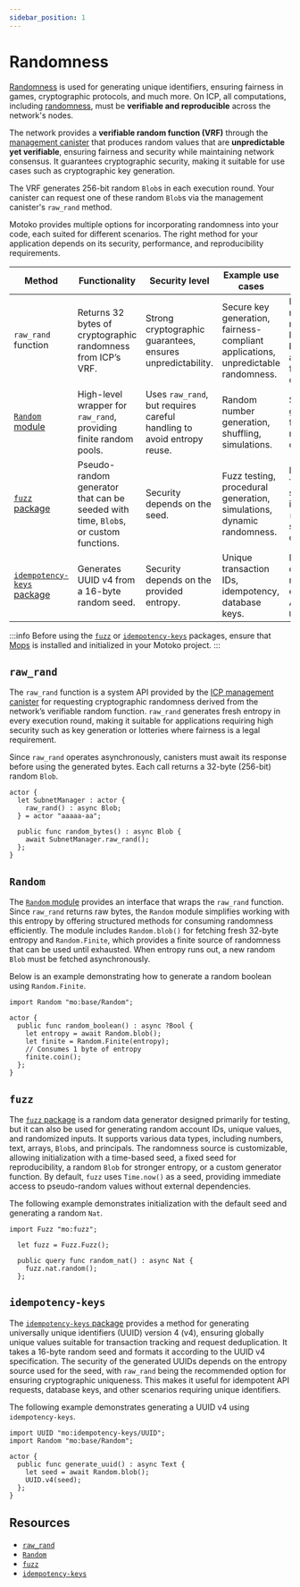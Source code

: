 ```yaml
---
sidebar_position: 1
---
```


# Randomness

[Randomness](https://internetcomputer.org/docs/building-apps/network-features/randomness) is used for generating unique identifiers, ensuring fairness in games, cryptographic protocols, and much more. On ICP, all computations, including [randomness](https://internetcomputer.org/docs/building-apps/network-features/randomness), must be **verifiable and reproducible** across the network's nodes.

The network provides a **verifiable random function (VRF)** through the [management canister](https://internetcomputer.org/docs/references/system-canisters/management-canister) that produces random values that are **unpredictable yet verifiable**, ensuring fairness and security while maintaining network consensus. It guarantees cryptographic security, making it suitable for use cases such as cryptographic key generation.

The VRF generates 256-bit random `Blob`s in each execution round. Your canister can request one of these random `Blob`s via the management canister's `raw_rand` method.

<!--PRNG to be mentioned here when the new base library is published? -->

Motoko provides multiple options for incorporating randomness into your code, each suited for different scenarios. The right method for your application depends on its security, performance, and reproducibility requirements.

| Method              | Functionality     | Security level      | Example use cases        | Key features |
|--------------------|-------------------|---------------------|------------------|--------------|
| `raw_rand` function    | Returns 32 bytes of cryptographic randomness from ICP’s VRF.   | Strong cryptographic guarantees, ensures unpredictability.  | Secure key generation, fairness-compliant applications, unpredictable randomness. | Directly retrieves randomness from the network’s consensus layer, 32-byte (256-bit) `Blob`s, asynchronous, returns fresh entropy each call. |
| [`Random` module](https://internetcomputer.org/docs/motoko/base/Random)   | High-level wrapper for `raw_rand`, providing finite random pools.      | Uses `raw_rand`, but requires careful handling to avoid entropy reuse.  | Random number generation, shuffling, simulations. | Simplifies number generation, includes finite entropy pools, requires fresh `raw_rand` calls when exhausted. |
| [`fuzz` package](https://mops.one/fuzz)     | Pseudo-random generator that can be seeded with time, `Blob`s, or custom functions. | Security depends on the seed. | Fuzz testing, procedural generation, simulations, dynamic randomness. | Default seed is `Time.now` (low security), can be initialized with `raw_rand` for high security, supports custom generators. |
| [`idempotency-keys` package](https://mops.one/idempotency-keys)  | Generates UUID v4 from a 16-byte random seed. | Security depends on the provided entropy.   | Unique transaction IDs, idempotency, database keys.   | Produces RFC4122-compliant UUIDs, requires secure entropy source, simple API `UUID.generateV4(seed)`. |

:::info
Before using the [`fuzz`](https://mops.one/fuzz) or [`idempotency-keys`](https://mops.one/idempotency-keys) packages, ensure that [Mops](https://mops.one/) is installed and initialized in your Motoko project.
:::

## `raw_rand`

The `raw_rand` function is a system API provided by the [ICP management canister](https://internetcomputer.org/docs/references/system-canisters/management-canister) for requesting cryptographic randomness derived from the network’s verifiable random function. `raw_rand` generates fresh entropy in every execution round, making it suitable for applications requiring high security such as key generation or lotteries where fairness is a legal requirement.

Since `raw_rand` operates asynchronously, canisters must await its response before using the generated bytes. Each call returns a 32-byte (256-bit) random `Blob`.

```motoko no-repl
actor {
  let SubnetManager : actor {
    raw_rand() : async Blob;
  } = actor "aaaaa-aa";

  public func random_bytes() : async Blob {
    await SubnetManager.raw_rand();
  };
}
```

## `Random`

The [`Random` module](https://internetcomputer.org/docs/motoko/base/Random) provides an interface that wraps the `raw_rand` function. Since `raw_rand` returns raw bytes, the `Random` module simplifies working with this entropy by offering structured methods for consuming randomness efficiently. The module includes `Random.blob()` for fetching fresh 32-byte entropy and `Random.Finite`, which provides a finite source of randomness that can be used until exhausted. When entropy runs out, a new random `Blob` must be fetched asynchronously.

Below is an example demonstrating how to generate a random boolean using `Random.Finite`.

```motoko no-repl
import Random "mo:base/Random";

actor {
  public func random_boolean() : async ?Bool {
    let entropy = await Random.blob();
    let finite = Random.Finite(entropy);
    // Consumes 1 byte of entropy
    finite.coin();
  };
}
```

## `fuzz`

The [`fuzz` package](https://mops.one/fuzz) is a random data generator designed primarily for testing, but it can also be used for generating random account IDs, unique values, and randomized inputs. It supports various data types, including numbers, text, arrays, `Blob`s, and principals. The randomness source is customizable, allowing initialization with a time-based seed, a fixed seed for reproducibility, a random `Blob` for stronger entropy, or a custom generator function. By default, `fuzz` uses `Time.now()` as a seed, providing immediate access to pseudo-random values without external dependencies.

The following example demonstrates initialization with the default seed and generating a random `Nat`.

```motoko no-repl
import Fuzz "mo:fuzz";

  let fuzz = Fuzz.Fuzz();

  public query func random_nat() : async Nat {
    fuzz.nat.random();
  };
```

## `idempotency-keys`

The [`idempotency-keys` package](https://mops.one/idempotency-keys) provides a method for generating universally unique identifiers (UUID) version 4 (v4), ensuring globally unique values suitable for transaction tracking and request deduplication. It takes a 16-byte random seed and formats it according to the UUID v4 specification. The security of the generated UUIDs depends on the entropy source used for the seed, with `raw_rand` being the recommended option for ensuring cryptographic uniqueness. This makes it useful for idempotent API requests, database keys, and other scenarios requiring unique identifiers.

The following example demonstrates generating a UUID v4 using `idempotency-keys`.

```motoko no-repl
import UUID "mo:idempotency-keys/UUID";
import Random "mo:base/Random";

actor {
  public func generate_uuid() : async Text {
    let seed = await Random.blob();
    UUID.v4(seed);
  };
}
```

## Resources

- [`raw_rand`](https://internetcomputer.org/docs/references/ic-interface-spec#ic-raw_rand)
- [`Random`](https://internetcomputer.org/docs/motoko/base/Random)
- [`fuzz`](https://mops.one/fuzz)
- [`idempotency-keys`](https://mops.one/idempotency-keys)

